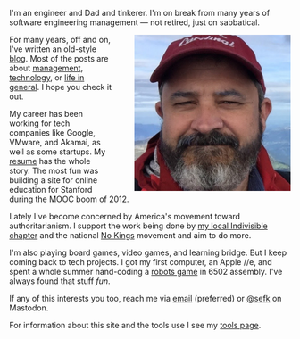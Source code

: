 <!--
.. title: Hi, I'm Sef
.. slug: index
.. date: 2025/08/05
-->

I'm an engineer and Dad and tinkerer. I'm on break from many years of
software engineering management &mdash; not retired, just on sabbatical.

<img src="/f/sef-squint.jpeg" 
     style="float:right; padding-left:40px;"
     alt="Sef squinting in a baseball hat" width=280px>

For many years, off and on, I've written an old-style [blog](posts). Most of the
posts are about [management](categories/management),
[technology](categories/technology), or [life in general](categories/life). I
hope you check it out.

My career has been working for tech companies like Google, VMware, and Akamai,
as well as some startups. My [resume][] has the whole story. The most fun was
building a site for online education for Stanford during the MOOC boom of 2012.

Lately I've become concerned by America's movement toward authoritarianism. I
support the work being done by [my local Indivisible chapter][imp] and the
national [No Kings][] movement and aim to do more.

I'm also playing board games, video games, and learning bridge. But I keep
coming back to tech projects. I got my first computer, an Apple //e, and spent a
whole summer hand-coding a [robots game][] in 6502 assembly. I've always found
that stuff *fun*.

If any of this interests you too, reach me via [email](mailto:sefklon@gamil.com)
(preferred) or [@sefk](https://hachyderm.io/@sefk) on Mastodon.

For information about this site and the tools use I see my [tools page](tools).
<br>
<br>

[imp]: https://indivisiblemp.org/
[No Kings]: https://www.nokings.org/
[resume]: https://rawgithub.com/sefk/sef-resume/master/sef-kloninger-resume.html
[robots game]: http://en.wikipedia.org/wiki/Robots_%28BSD_game%29
